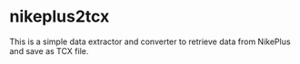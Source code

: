 nikeplus2tcx
============

This is a simple data extractor and converter to retrieve data from NikePlus and save as TCX file.
